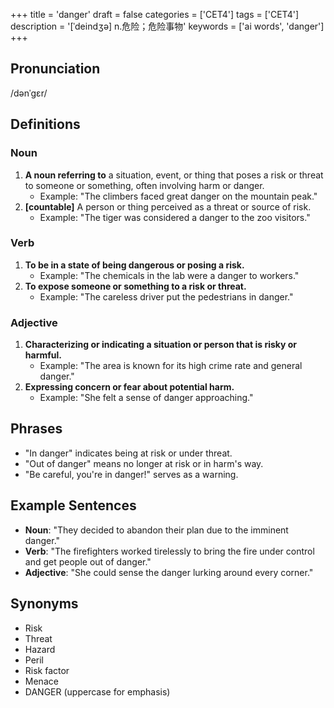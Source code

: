 +++
title = 'danger'
draft = false
categories = ['CET4']
tags = ['CET4']
description = '[ˈdeindʒə] n.危险；危险事物'
keywords = ['ai words', 'danger']
+++

## Pronunciation
/dənˈɡɛr/

## Definitions
### Noun
1. **A noun referring to** a situation, event, or thing that poses a risk or threat to someone or something, often involving harm or danger.
   - Example: "The climbers faced great danger on the mountain peak."
2. **[countable]** A person or thing perceived as a threat or source of risk.
   - Example: "The tiger was considered a danger to the zoo visitors."

### Verb
1. **To be in a state of being dangerous or posing a risk.**
   - Example: "The chemicals in the lab were a danger to workers."
2. **To expose someone or something to a risk or threat.**
   - Example: "The careless driver put the pedestrians in danger."

### Adjective
1. **Characterizing or indicating a situation or person that is risky or harmful.**
   - Example: "The area is known for its high crime rate and general danger."
2. **Expressing concern or fear about potential harm.**
   - Example: "She felt a sense of danger approaching."

## Phrases
- "In danger" indicates being at risk or under threat.
- "Out of danger" means no longer at risk or in harm's way.
- "Be careful, you're in danger!" serves as a warning.

## Example Sentences
- **Noun**: "They decided to abandon their plan due to the imminent danger."
- **Verb**: "The firefighters worked tirelessly to bring the fire under control and get people out of danger."
- **Adjective**: "She could sense the danger lurking around every corner."

## Synonyms
- Risk
- Threat
- Hazard
- Peril
- Risk factor
- Menace
- DANGER (uppercase for emphasis)
